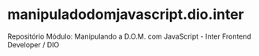 # manipuladodomjavascript.dio.inter
Repositório Módulo: Manipulando a D.O.M. com JavaScript - Inter Frontend Developer / DIO
